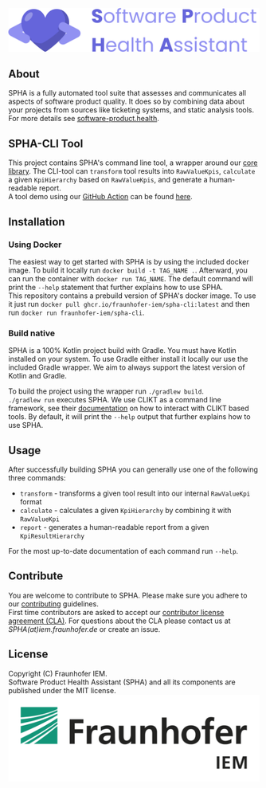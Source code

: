 ![SPHA Logo](docs/img/Software_Project_Health_Assistant_Secondary-Logo.png)

## About

SPHA is a fully automated tool suite that assesses and communicates all aspects
of software product quality. It does so by combining data about your projects
from sources like ticketing systems, and static analysis tools. For more details
see [software-product.health](https://www.software-product.health).

## SPHA-CLI Tool

This project contains SPHA's command line tool, a wrapper around our
[core library](https://www.github.com/fraunhofer-iem/spha). The CLI-tool can `transform` tool results
into `RawValueKpis`, `calculate` a given `KpiHierarchy` based on `RawValueKpis`, and
generate a human-readable report.  
A tool demo using our [GitHub Action](https://www.github.com/fraunhofer-iem/spha-action) can be
found [here](https://www.github.com/fraunhofer-iem/spha-demo).

## Installation

### Using Docker

The easiest way to get started with SPHA is by using the included docker image. To
build it locally run `docker build -t TAG_NAME .`. Afterward, you can run the container
with `docker run TAG_NAME`. The default command will print the `--help` statement that
further explains how to use SPHA.  
This repository contains a prebuild version of SPHA's docker image. To use it just run
`docker pull ghcr.io/fraunhofer-iem/spha-cli:latest` and then run `docker run fraunhofer-iem/spha-cli`.

### Build native

SPHA is a 100% Kotlin project build with Gradle. You must have Kotlin installed on your
system. To use Gradle either install it locally our use the included Gradle wrapper.
We aim to always support the latest version of Kotlin and Gradle.

To build the project using the wrapper run `./gradlew build`.  
`./gradlew run` executes SPHA. We use CLIKT as a command line framework, see their
[documentation](https://ajalt.github.io/clikt/quickstart/#developing-command-line-applications-with-gradle) on how to
interact with CLIKT based tools. By default, it will print the `--help` output that further explains
how to use SPHA.

## Usage

After successfully building SPHA you can generally use one of the following three commands:
* `transform` - transforms a given tool result into our internal `RawValueKpi` format
* `calculate` - calculates a given `KpiHierarchy` by combining it with `RawValueKpi`
* `report` - generates a human-readable report from a given `KpiResultHierarchy`

For the most up-to-date documentation of each command run `--help`.

## Contribute

You are welcome to contribute to SPHA. Please make sure you adhere to our
[contributing](CONTRIBUTING.md) guidelines.  
First time contributors are asked to accept our
[contributor license agreement (CLA)](CLA.md).
For questions about the CLA please contact us at _SPHA(at)iem.fraunhofer.de_ or create an issue.

## License

Copyright (C) Fraunhofer IEM.  
Software Product Health Assistant (SPHA) and all its components are published under the MIT license.
![IEM Logo](docs/img/Logo_iem.png)
